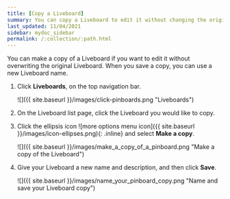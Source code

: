 ```yaml
---
title: [Copy a Liveboard]
summary: You can copy a Liveboard to edit it without changing the original Liveboard.
last_updated: 11/04/2021
sidebar: mydoc_sidebar
permalink: /:collection/:path.html
---
```

You can make a copy of a Liveboard if you want to edit it without overwriting the original Liveboard.  When you save a copy, you can use a new Liveboard name.

1. Click **Liveboards**, on the top navigation bar.

     ![]({{ site.baseurl }}/images/click-pinboards.png "Liveboards")

2. On the Liveboard list page, click the Liveboard you would like to copy.
3. Click the ellipsis icon ![more options menu icon]({{ site.baseurl }}/images/icon-ellipses.png){: .inline} and select **Make a copy**.

     ![]({{ site.baseurl }}/images/make_a_copy_of_a_pinboard.png "Make a copy of the Liveboard")

4. Give your Liveboard a new name and description, and then click **Save**.

     ![]({{ site.baseurl }}/images/name_your_pinboard_copy.png "Name and save your Liveboard copy")
